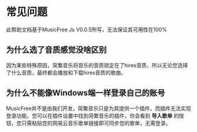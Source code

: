 # 常见问题
此帮助文档基于MusicFree Js V0.0.5所写，无法保证其可用性在100%

## 为什么选了音质感觉没啥区别
因为某些特殊原因，简繁音乐将音乐的音质锁定在了hires音质，所以无论您选择了什么音质，最终都会播放和下载hires音质的歌曲。
## 为什么不能像Windows端一样登录自己的账号
MusicFree并不是由我们开发，简繁音乐只是为其提供一个插件，而插件无法实现登录功能，您可以在插件设置中找到简繁音乐的插件，你会看到 **导入歌单** 的按钮，您只需粘贴您的网易云音乐歌单链接即可同步您的歌单，无需登录。